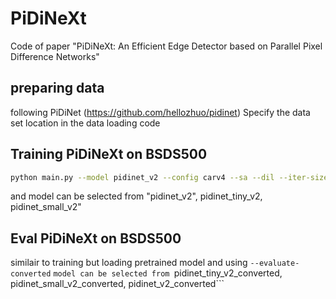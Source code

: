 # PiDiNeXt
Code of paper "PiDiNeXt: An Efficient Edge Detector based on Parallel Pixel Difference Networks"

## preparing data
following PiDiNet (https://github.com/hellozhuo/pidinet)
Specify the data set location in the data loading code

## Training PiDiNeXt on BSDS500
```bash
python main.py --model pidinet_v2 --config carv4 --sa --dil --iter-size 24 --gpu 0 --epochs 18 --lr 0.005 --lr-type multistep --lr-steps 10-14 --wd 1e-4 --savedir ./path/pidinet-bsds-pascal --dataset BSDS-PASCAL --seed 1334 --note rebuild pidinet_v2 on BSDS --act RReLU --opt adam
```
and model can be selected from "pidinet_v2", pidinet_tiny_v2, pidinet_small_v2"  

## Eval PiDiNeXt on BSDS500
similair to training but loading pretrained model and using  ```--evaluate-converted```
```model can be selected from ```pidinet_tiny_v2_converted, pidinet_small_v2_converted, pidinet_v2_converted```  


